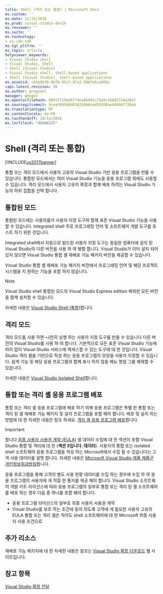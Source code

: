 ```yaml
---
title: Shell (격리 또는 통합) | Microsoft Docs
ms.custom: ''
ms.date: 11/15/2016
ms.prod: visual-studio-dev14
ms.reviewer: ''
ms.suite: ''
ms.technology:
- vs-ide-sdk
ms.tgt_pltfrm: ''
ms.topic: article
helpviewer_keywords:
- Visual Studio shell
- Visual Studio, Shell
- Shell [Visual Studio]
- Visual Studio shell, shell-based applications
- Shell [Visual Studio], shell-based applications
ms.assetid: c64a9bf0-9bf8-45c3-8fa2-306fa6cab66a
caps.latest.revision: 26
ms.author: gregvanl
manager: ghogen
ms.openlocfilehash: 0001ff15bd6f74ea0b993c73a9c458d5724a28a7
ms.sourcegitcommit: 9ceaf69568d61023868ced59108ae4dd46f720ab
ms.translationtype: MT
ms.contentlocale: ko-KR
ms.lasthandoff: 10/12/2018
ms.locfileid: "49266125"
---
```

# <a name="shell-isolated-or-integrated"></a>Shell (격리 또는 통합)
[!INCLUDE[vs2017banner](../includes/vs2017banner.md)]

통합 또는 격리 모드에서 사용자 고유의 Visual Studio 기반 응용 프로그램을 만들 수 있습니다. 통합된 모드에서는 여러 Visual Studio 기능을 응용 프로그램 외에도 사용할 수 있습니다. 격리 모드에서 사용자 고유의 확장과 함께 배포 하려는 Visual Studio 기능의 하위 집합을 선택 합니다.  
  
## <a name="integrated-mode"></a>통합된 모드  
 통합된 모드에는 사용자를가 사용자 지정 도구와 함께 표준 Visual Studio 기능을 사용할 수 있습니다. Integrated shell 주로 프로그래밍 언어 및 소프트웨어 개발 도구를 호스트 하기 위한 것입니다.  
  
 Integrated shell에서 자동으로 빌드된 사용자 지정 도구는 동일한 컴퓨터에 설치 된 Visual Studio의 다른 버전을 사용 하 여 병합 합니다. Visual Studio가 이미 설치 되어 있지 않으면 Visual Studio 통합 셸 재배포 가능 패키지 버전을 제공할 수 있습니다.  
  
 Visual Studio 통합 셸 재배포 가능 패키지 버전에서 프로그래밍 언어 및 해당 프로젝트 시스템을 지 원하는 기능을 포함 하지 않습니다.  
  
> [!NOTE]
>  Visual Studio shell 통합된 모드의 Visual Studio Express edition 제외한 모든 버전을 함께 설치할 수 있습니다.  
  
 자세한 내용은 [Visual Studio Shell (통합)](../extensibility/visual-studio-shell-integrated.md)합니다.  
  
## <a name="isolated-mode"></a>격리 모드  
 격리 모드를 사용 하면-나란히 실행 하는 사용자 지정 도구를 만들 수 있습니다 다른 버전의 Visual Studio를 사용 하 여 합니다. 기본적으로 모든 표준 Visual Studio 기능에 따라 없이 Visual Studio 서비스에 액세스할 수 있는 도구에 대 한 것입니다. Visual Studio 격리 셸을 기반으로 작성 하는 응용 프로그램의 모양을 사용자 지정할 수 있습니다. 쉽게 기능 및 해당 응용 프로그램과 함께 표시 하지 않을 메뉴 명령 그룹 해제할 수 있습니다.  
  
 자세한 내용은 [Visual Studio Isolated Shell](../extensibility/visual-studio-isolated-shell.md)합니다.  
  
## <a name="distributing-your-integrated-or-isolated-shell-application"></a>통합 또는 격리 셸 응용 프로그램 배포  
 통합 또는 격리 셸 응용 프로그램에 배포 하기 위해 응용 프로그램은 특별 한 통합 또는 격리 된 셸 재배포 가능 패키지 및 설치 프로그램을 포함 해야 합니다. 배포 및 설치 하는 방법에 대 한 자세한 내용은 참조 하세요. [격리 셸 응용 프로그램 배포](../extensibility/distributing-isolated-shell-applications.md)합니다.  
  
> [!IMPORTANT]
>  합니다 [최종 사용자 사용권 계약 (EULA)](https://www.visualstudio.com/en-us/support/legal/mt171552) 셸 데이터 수집에 대 한 섹션이 포함 Visual Studio 통합 및 격리에 대 한 (**섹션 3입니다. 데이터**).  사용자의 통합 또는 isolated shell 소프트웨어 응용 프로그램을 작성 하는 Microsoft에서 수집 될 수 있습니다는 고객 사용 데이터를 설명 합니다. 자세한 내용은 [Microsoft Visual Studio 제품 제품군 개인정보취급방침](https://www.visualstudio.com/en-us/dn948229)합니다.  
>   
>  응용 프로그램을 통해 고객의 별도 사용 현황 데이터를 수집 하는 경우에 수집 하 여 응용 프로그램의 사용자에 게 적절 한 통지를 제공 해야 합니다.  Visual Studio 소프트웨어 개발 키트 라이선스에 따라 응용 프로그램의 일부로 통합 또는 격리 된 셸 소프트웨어를 배포 하는 경우 다음 중 하나를 포함 해야 합니다.  
>   
>  -   응용 프로그램 라이선스의 일부로 최종 사용자 사용권 계약  
> -   Visual Studio를 보호 하는 조건에 동의 하도록 고객에 게 필요한 사용자 고유의 EULA 통합 또는 격리 셸은 적어도 shell 소프트웨어에 대 한 Microsoft 최종 사용자 사용 조건으로  
  
## <a name="additional-resources"></a>추가 리소스  
 재배포 가능 패키지에 대 한 자세한 내용은 참조는 [Visual Studio 확장 다운로드](http://go.microsoft.com/fwlink/?LinkID=119298) 웹 사이트입니다.  
  
## <a name="see-also"></a>참고 항목  
 [Visual Studio 확장 전달](../extensibility/shipping-visual-studio-extensions.md)

